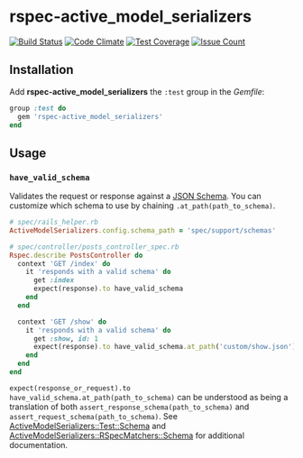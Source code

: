 # rspec-active_model_serializers

[![Build Status](https://travis-ci.org/leonelgalan/rspec-active_model_serializers.svg?branch=master)](https://travis-ci.org/leonelgalan/rspec-active_model_serializers)
[![Code Climate](https://codeclimate.com/github/leonelgalan/rspec-active_model_serializers/badges/gpa.svg)](https://codeclimate.com/github/leonelgalan/rspec-active_model_serializers)
[![Test Coverage](https://codeclimate.com/github/leonelgalan/rspec-active_model_serializers/badges/coverage.svg)](https://codeclimate.com/github/leonelgalan/rspec-active_model_serializers/coverage)
[![Issue Count](https://codeclimate.com/github/leonelgalan/rspec-active_model_serializers/badges/issue_count.svg)](https://codeclimate.com/github/leonelgalan/rspec-active_model_serializers)

## Installation

Add **rspec-active_model_serializers** the `:test` group in the _Gemfile_:

```ruby
group :test do
  gem 'rspec-active_model_serializers'
end
```

## Usage

### `have_valid_schema`

Validates the request or response against a [JSON
Schema](http://json-schema.org/). You can customize which schema to use by
chaining `.at_path(path_to_schema)`.

```ruby
# spec/rails_helper.rb
ActiveModelSerializers.config.schema_path = 'spec/support/schemas'
```

```ruby
# spec/controller/posts_controller_spec.rb
Rspec.describe PostsController do
  context 'GET /index' do
    it 'responds with a valid schema' do
      get :index
      expect(response).to have_valid_schema
    end
  end

  context 'GET /show' do
    it 'responds with a valid schema' do
      get :show, id: 1
      expect(response).to have_valid_schema.at_path('custom/show.json')
    end
  end
end
```

`expect(response_or_request).to have_valid_schema.at_path(path_to_schema)` can
be understood as being a translation of both
`assert_response_schema(path_to_schema)` and
`assert_request_schema(path_to_schema)`. See
[ActiveModelSerializers::Test::Schema](../../lib/active_model_serializers/test/schema.rb)
and [ActiveModelSerializers::RSpecMatchers::Schema](../../lib/active_model_serializers/rspec_matchers/schema.rb)
for additional documentation.
